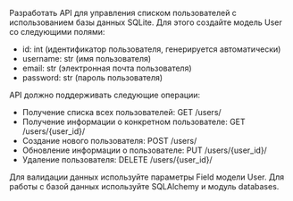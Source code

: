 Разработать API для управления списком пользователей с использованием базы данных SQLite.
Для этого создайте модель User со следующими полями:
- id: int (идентификатор пользователя, генерируется автоматически)
- username: str (имя пользователя)
- email: str (электронная почта пользователя)
- password: str (пароль пользователя)

API должно поддерживать следующие операции:
- Получение списка всех пользователей: GET /users/
- Получение информации о конкретном пользователе: GET /users/{user_id}/
- Создание нового пользователя: POST /users/
- Обновление информации о пользователе: PUT /users/{user_id}/
- Удаление пользователя: DELETE /users/{user_id}/

Для валидации данных используйте параметры Field модели User. Для работы с базой данных используйте SQLAlchemy и модуль databases.